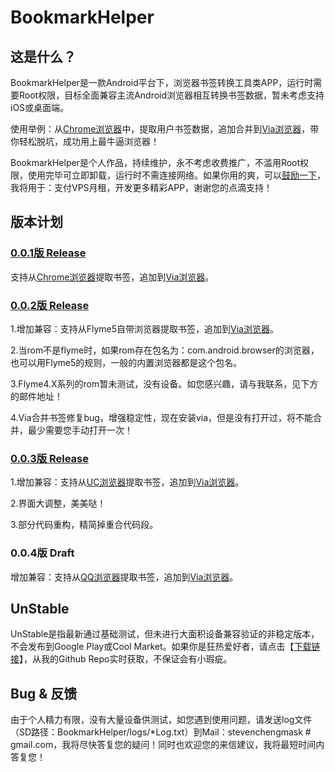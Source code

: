 # BookmarkHelper
## 这是什么？
BookmarkHelper是一款Android平台下，浏览器书签转换工具类APP，运行时需要Root权限，目标全面兼容主流Android浏览器相互转换书签数据，暂未考虑支持iOS或桌面端。

使用举例：从[Chrome浏览器](http://www.coolapk.com/apk/com.android.chrome)中，提取用户书签数据，追加合并到[Via浏览器](http://www.coolapk.com/apk/mark.via)，带你轻松脱坑，成功用上最牛逼浏览器！

BookmarkHelper是个人作品，持续维护，永不考虑收费推广，不滥用Root权限，使用完毕可立即卸载，运行时不需连接网络。如果你用的爽，可以[鼓励一下](https://www.kisscat.pro/rewards/wechat-reward-image.png)，我将用于：支付VPS月租，开发更多精彩APP，谢谢您的点滴支持！

## 版本计划
### [0.0.1版 Release](https://github.com/amao12580/BookmarkHelper/raw/master/origin/release/0.0.1%E7%89%88/pro.kisscat.www.bookmarkhelper_0.0.1.apk)
支持从[Chrome浏览器](http://www.coolapk.com/apk/com.android.chrome)提取书签，追加到[Via浏览器](http://www.coolapk.com/apk/mark.via)。
### [0.0.2版 Release](https://github.com/amao12580/BookmarkHelper/raw/master/origin/release/0.0.2%E7%89%88/pro.kisscat.www.bookmarkhelper_0.0.2.apk)
1.增加兼容：支持从Flyme5自带浏览器提取书签，追加到[Via浏览器](http://www.coolapk.com/apk/mark.via)。

2.当rom不是flyme时，如果rom存在包名为：com.android.browser的浏览器，也可以用Flyme5的规则，一般的内置浏览器都是这个包名。

3.Flyme4.X系列的rom暂未测试，没有设备。如您感兴趣，请与我联系，见下方的邮件地址！

4.Via合并书签修复bug，增强稳定性，现在安装via，但是没有打开过，将不能合并，最少需要您手动打开一次！
### [0.0.3版 Release](https://github.com/amao12580/BookmarkHelper/raw/master/origin/release/0.0.3%E7%89%88/pro.kisscat.www.bookmarkhelper_0.0.3.apk)
1.增加兼容：支持从[UC浏览器](http://www.coolapk.com/apk/com.UCMobile)提取书签，追加到[Via浏览器](http://www.coolapk.com/apk/mark.via)。

2.界面大调整，美美哒！

3.部分代码重构，精简掉重合代码段。
### 0.0.4版 Draft
增加兼容：支持从[QQ浏览器](http://www.coolapk.com/apk/com.tencent.mtt)提取书签，追加到[Via浏览器](http://www.coolapk.com/apk/mark.via)。


## UnStable
UnStable是指最新通过基础测试，但未进行大面积设备兼容验证的非稳定版本，不会发布到Google Play或Cool Market。如果你是狂热爱好者，请点击【[下载链接](https://github.com/amao12580/BookmarkHelper/raw/master/app/build/outputs/apk/app-debug.apk)】，从我的Github Repo实时获取，不保证会有小瑕疵。



## Bug & 反馈
由于个人精力有限，没有大量设备供测试，如您遇到使用问题，请发送log文件（SD路径：BookmarkHelper/logs/*Log.txt）到Mail：stevenchengmask # gmail.com，我将尽快答复您的疑问！同时也欢迎您的来信建议，我将最短时间内答复您！